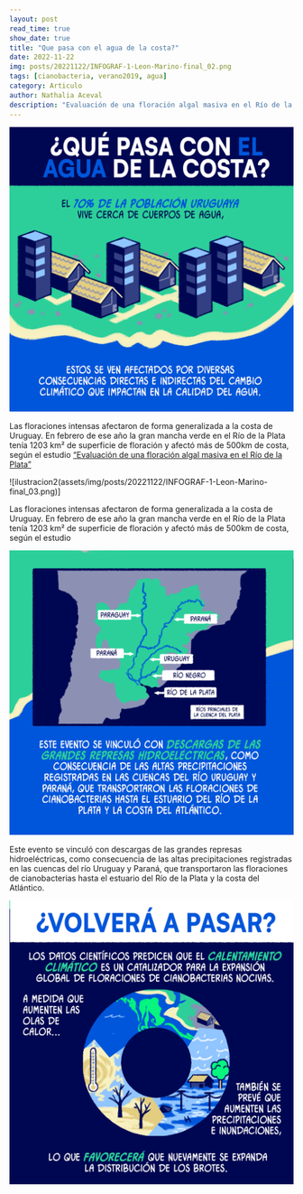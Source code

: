 ```yaml
---
layout: post
read_time: true
show_date: true
title: "Que pasa con el agua de la costa?"
date: 2022-11-22
img: posts/20221122/INFOGRAF-1-Leon-Marino-final_02.png
tags: [cianobacteria, verano2019, agua]
category: Articulo
author: Nathalia Aceval
description: "Evaluación de una floración algal masiva en el Río de la Plata"
---
```

![ilustracion1](assets/img/posts/20221122/INFOGRAF-1-Leon-Marino-final_01.png)

Las floraciones intensas afectaron de forma generalizada a la costa de Uruguay. 
En febrero de ese año la gran mancha verde en el Río de la Plata tenía 1203 km² de superficie de floración y afectó más de 500km de costa, según el estudio [“Evaluación de una floración algal masiva en el Río de la Plata”](https://doi.org/10.1016/j.watres.2020.115944)

![ilustracion2(assets/img/posts/20221122/INFOGRAF-1-Leon-Marino-final_03.png)]

Las floraciones intensas afectaron de forma generalizada a la costa de Uruguay. En febrero de ese año la gran mancha verde en el Río de la Plata tenía 1203 km² de superficie de floración y afectó más de 500km de costa, según el estudio 

![ilustracion3](assets/img/posts/20221122/INFOGRAF-1-Leon-Marino-final_04.png)

Este evento se vinculó con descargas de las grandes represas hidroeléctricas, como consecuencia de las altas precipitaciones registradas en las cuencas del río Uruguay y Paraná, que transportaron las floraciones de cianobacterias hasta el estuario del Río de la Plata y la costa del Atlántico.

![ilustracion4](assets/img/posts/20221122/INFOGRAF-1-Leon-Marino-final_05.png)
